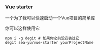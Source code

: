 ### Vue starter
一个为了我可以快速启动一个Vue项目的简单库

你可以这样使用它

```shell
npm i -g degit # 如果你之前没安装过它
degit sea-yu/vue-starter yourProjectName
```
